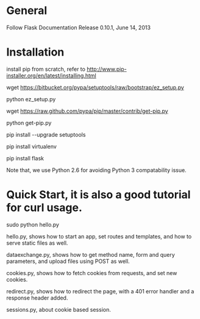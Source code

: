 General
====

Follow Flask Documentation Release 0.10.1, June 14, 2013

Installation
====

install pip from scratch, refer to http://www.pip-installer.org/en/latest/installing.html

wget https://bitbucket.org/pypa/setuptools/raw/bootstrap/ez_setup.py

python ez_setup.py

wget https://raw.github.com/pypa/pip/master/contrib/get-pip.py

python get-pip.py

pip install --upgrade setuptools

pip install virtualenv

pip install flask

Note that, we use Python 2.6 for avoiding Python 3 compatability issue.

Quick Start, it is also a good tutorial for curl usage.
====

sudo python hello.py

hello.py, shows how to start an app, set routes and templates, and how to serve static files as well.

dataexchange.py, shows how to get method name, form and query parameters, and upload files using POST as well.

cookies.py, shows how to fetch cookies from requests, and set new cookies.

redirect.py, shows how to redirect the page, with a 401 error handler and a response header added.

sessions.py, about cookie based session.
